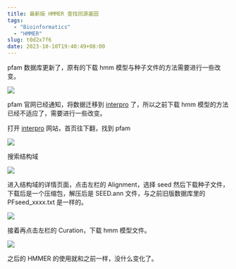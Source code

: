 ```yaml
---
title: 最新版 HMMER 查找同源基因
tags:
  - "Bioinformatics"
  - "HMMER"
slug: t0d2x7f6
date: 2023-10-10T19:40:49+08:00
---
```


pfam 数据库更新了，原有的下载 hmm 模型与种子文件的方法需要进行一些改变。

<!--more-->

![](https://cdn.jsdelivr.net/gh/yuanj82/static/blog/202310101943037.png)

pfam 官网已经通知，将数据迁移到 [interpro](https://www.ebi.ac.uk/interpro/) 了，所以之前下载 hmm 模型的方法已经不适应了，需要进行一些改变。

打开 [interpro](https://www.ebi.ac.uk/interpro/) 网站，首页往下翻，找到 pfam

![](https://cdn.jsdelivr.net/gh/yuanj82/static/blog/202310101946555.png)

搜索结构域

![](https://cdn.jsdelivr.net/gh/yuanj82/static/blog/202310101946291.png)

进入结构域的详情页面，点击左栏的 Alignment，选择 seed 然后下载种子文件，下载后是一个压缩包，解压后是 SEED.ann 文件，与之前旧版数据库里的 PFseed_xxxx.txt 是一样的。

![](https://cdn.jsdelivr.net/gh/yuanj82/static/blog/202310101950962.png)

接着再点击左栏的 Curation，下载 hmm 模型文件。

![](https://cdn.jsdelivr.net/gh/yuanj82/static/blog/202310101952002.png)

之后的 HMMER 的使用就和之前一样，没什么变化了。